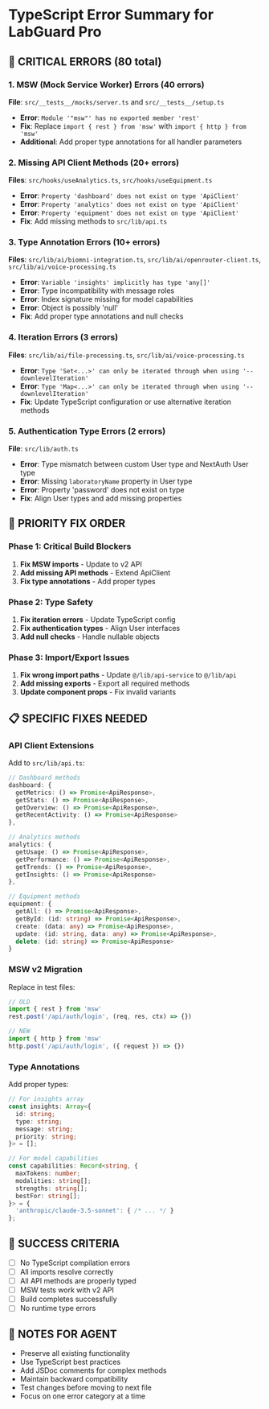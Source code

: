 # TypeScript Error Summary for LabGuard Pro

## 🚨 CRITICAL ERRORS (80 total)

### 1. MSW (Mock Service Worker) Errors (40 errors)
**File**: `src/__tests__/mocks/server.ts` and `src/__tests__/setup.ts`
- **Error**: `Module '"msw"' has no exported member 'rest'`
- **Fix**: Replace `import { rest } from 'msw'` with `import { http } from 'msw'`
- **Additional**: Add proper type annotations for all handler parameters

### 2. Missing API Client Methods (20+ errors)
**Files**: `src/hooks/useAnalytics.ts`, `src/hooks/useEquipment.ts`
- **Error**: `Property 'dashboard' does not exist on type 'ApiClient'`
- **Error**: `Property 'analytics' does not exist on type 'ApiClient'`
- **Error**: `Property 'equipment' does not exist on type 'ApiClient'`
- **Fix**: Add missing methods to `src/lib/api.ts`

### 3. Type Annotation Errors (10+ errors)
**Files**: `src/lib/ai/biomni-integration.ts`, `src/lib/ai/openrouter-client.ts`, `src/lib/ai/voice-processing.ts`
- **Error**: `Variable 'insights' implicitly has type 'any[]'`
- **Error**: Type incompatibility with message roles
- **Error**: Index signature missing for model capabilities
- **Error**: Object is possibly 'null'
- **Fix**: Add proper type annotations and null checks

### 4. Iteration Errors (3 errors)
**Files**: `src/lib/ai/file-processing.ts`, `src/lib/ai/voice-processing.ts`
- **Error**: `Type 'Set<...>' can only be iterated through when using '--downlevelIteration'`
- **Error**: `Type 'Map<...>' can only be iterated through when using '--downlevelIteration'`
- **Fix**: Update TypeScript configuration or use alternative iteration methods

### 5. Authentication Type Errors (2 errors)
**File**: `src/lib/auth.ts`
- **Error**: Type mismatch between custom User type and NextAuth User type
- **Error**: Missing `laboratoryName` property in User type
- **Error**: Property 'password' does not exist on type
- **Fix**: Align User types and add missing properties

## 🔧 PRIORITY FIX ORDER

### Phase 1: Critical Build Blockers
1. **Fix MSW imports** - Update to v2 API
2. **Add missing API methods** - Extend ApiClient
3. **Fix type annotations** - Add proper types

### Phase 2: Type Safety
1. **Fix iteration errors** - Update TypeScript config
2. **Fix authentication types** - Align User interfaces
3. **Add null checks** - Handle nullable objects

### Phase 3: Import/Export Issues
1. **Fix wrong import paths** - Update `@/lib/api-service` to `@/lib/api`
2. **Add missing exports** - Export all required methods
3. **Update component props** - Fix invalid variants

## 📋 SPECIFIC FIXES NEEDED

### API Client Extensions
Add to `src/lib/api.ts`:
```typescript
// Dashboard methods
dashboard: {
  getMetrics: () => Promise<ApiResponse>,
  getStats: () => Promise<ApiResponse>,
  getOverview: () => Promise<ApiResponse>,
  getRecentActivity: () => Promise<ApiResponse>
},

// Analytics methods
analytics: {
  getUsage: () => Promise<ApiResponse>,
  getPerformance: () => Promise<ApiResponse>,
  getTrends: () => Promise<ApiResponse>,
  getInsights: () => Promise<ApiResponse>
},

// Equipment methods
equipment: {
  getAll: () => Promise<ApiResponse>,
  getById: (id: string) => Promise<ApiResponse>,
  create: (data: any) => Promise<ApiResponse>,
  update: (id: string, data: any) => Promise<ApiResponse>,
  delete: (id: string) => Promise<ApiResponse>
}
```

### MSW v2 Migration
Replace in test files:
```typescript
// OLD
import { rest } from 'msw'
rest.post('/api/auth/login', (req, res, ctx) => {})

// NEW
import { http } from 'msw'
http.post('/api/auth/login', ({ request }) => {})
```

### Type Annotations
Add proper types:
```typescript
// For insights array
const insights: Array<{
  id: string;
  type: string;
  message: string;
  priority: string;
}> = [];

// For model capabilities
const capabilities: Record<string, {
  maxTokens: number;
  modalities: string[];
  strengths: string[];
  bestFor: string[];
}> = {
  'anthropic/claude-3.5-sonnet': { /* ... */ }
};
```

## 🎯 SUCCESS CRITERIA
- [ ] No TypeScript compilation errors
- [ ] All imports resolve correctly
- [ ] All API methods are properly typed
- [ ] MSW tests work with v2 API
- [ ] Build completes successfully
- [ ] No runtime type errors

## 📝 NOTES FOR AGENT
- Preserve all existing functionality
- Use TypeScript best practices
- Add JSDoc comments for complex methods
- Maintain backward compatibility
- Test changes before moving to next file
- Focus on one error category at a time 